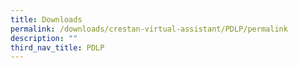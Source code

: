 ```yaml
---
title: Downloads
permalink: /downloads/crestan-virtual-assistant/PDLP/permalink
description: ""
third_nav_title: PDLP
---
```

